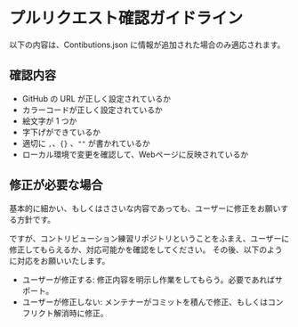 # プルリクエスト確認ガイドライン

以下の内容は、Contibutions.json に情報が追加された場合のみ適応されます。

## 確認内容

- GitHub の URL が正しく設定されているか
- カラーコードが正しく設定されているか
- 絵文字が 1 つか
- 字下げができているか
- 適切に `,`、`{}` 、`""` が書かれているか
- ローカル環境で変更を確認して、Webページに反映されているか

## 修正が必要な場合

基本的に細かい、もしくはささいな内容であっても、ユーザーに修正をお願いする方針です。

ですが、コントリビューション練習リポジトリということをふまえ、ユーザーに修正してもらえるか、対応可能かを確認をしてください。
その後、以下のように対応をお願いいたします。

- ユーザーが修正する: 修正内容を明示し作業をしてもらう。必要であればサポート。
- ユーザーが修正しない: メンテナーがコミットを積んで修正、もしくはコンフリクト解消時に修正。